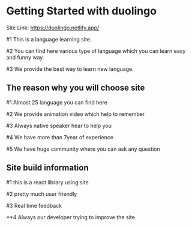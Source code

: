 # Getting Started with duolingo

Site Link: https://duolingo.netlify.app/

#1 This is a language learning site.

#2 You can find here various type of language which you can learn easy and funny way.

#3 We provide the best way to learn new language.

## The reason why you will choose site

#1 Almost 25 language you can find here

#2 We provide animation video which help to remember

#3 Always native speaker hear to help you

#4 We have more than 7year of experience

#5 We have huge community where you can ask any question

## Site build information

#1 this is a react library using site

#2 pretty much user friendly

#3 Real time feedback

\*\*4 Always our developer trying to improve the site
